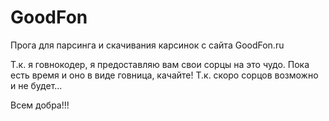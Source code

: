 GoodFon
=======

Прога для парсинга и скачивания карсинок с сайта GoodFon.ru

Т.к. я говнокодер, я предоставляю вам свои сорцы на это чудо.
Пока есть время и оно в виде говница, качайте!
Т.к. скоро сорцов возможно и не будет...

Всем добра!!!